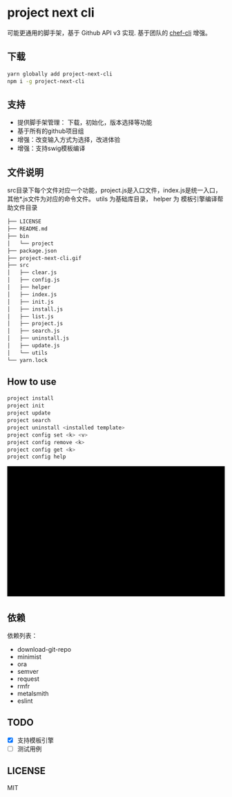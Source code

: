 # project next cli

可能更通用的脚手架，基于 Github API v3 实现. 基于团队的 [chef-cli](https://github.com/2046/chef-cli) 增强。

## 下载

```bash
yarn globally add project-next-cli
npm i -g project-next-cli
```

## 支持

- 提供脚手架管理： 下载，初始化，版本选择等功能
- 基于所有的github项目组
- 增强：改变输入方式为选择，改进体验
- 增强：支持swig模板编译

## 文件说明

src目录下每个文件对应一个功能，project.js是入口文件，index.js是统一入口，其他*.js文件为对应的命令文件。
utils 为基础库目录， helper 为 模板引擎编译帮助文件目录

```bash
├── LICENSE
├── README.md
├── bin
│   └── project
├── package.json
├── project-next-cli.gif
├── src
│   ├── clear.js
│   ├── config.js
│   ├── helper
│   ├── index.js
│   ├── init.js
│   ├── install.js
│   ├── list.js
│   ├── project.js
│   ├── search.js
│   ├── uninstall.js
│   ├── update.js
│   └── utils
└── yarn.lock
```

## How to use

```bash
project install
project init
project update
project search
project uninstall <installed template>
project config set <k> <v>
project config remove <k>
project config get <k>
project config help
```

<img src="./project-next-cli.gif" />

## 依赖

依赖列表：

- download-git-repo
- minimist
- ora
- semver
- request
- rmfr
- metalsmith
- eslint

## TODO

- [x] 支持模板引擎
- [ ] 测试用例

## LICENSE

MIT